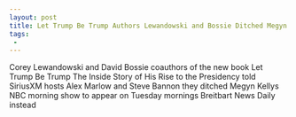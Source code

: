 ```yaml
---
layout: post
title: Let Trump Be Trump Authors Lewandowski and Bossie Ditched Megyn Kellys NBC Show to Appear on Breitbart News Daily Radio Your Ratings Are Ten Times Higher Than Hers
tags:
 -
---
```

Corey Lewandowski and David Bossie coauthors of the new book Let Trump Be Trump The Inside Story of His Rise to the Presidency told SiriusXM hosts Alex Marlow and Steve Bannon they ditched Megyn Kellys NBC morning show to appear on Tuesday mornings Breitbart News Daily instead
